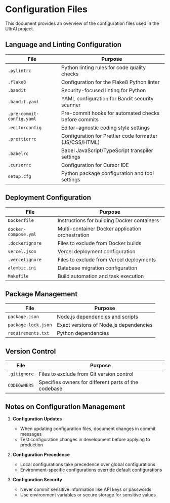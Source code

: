 # Configuration Files

This document provides an overview of the configuration files used in the UltrAI project.

## Language and Linting Configuration

| File | Purpose |
|------|---------|
| `.pylintrc` | Python linting rules for code quality checks |
| `.flake8` | Configuration for the Flake8 Python linter |
| `.bandit` | Security-focused linting for Python |
| `.bandit.yaml` | YAML configuration for Bandit security scanner |
| `.pre-commit-config.yaml` | Pre-commit hooks for automated checks before commits |
| `.editorconfig` | Editor-agnostic coding style settings |
| `.prettierrc` | Configuration for Prettier code formatter (JS/CSS/HTML) |
| `.babelrc` | Babel JavaScript/TypeScript transpiler settings |
| `.cursorrc` | Configuration for Cursor IDE |
| `setup.cfg` | Python package configuration and tool settings |

## Deployment Configuration

| File | Purpose |
|------|---------|
| `Dockerfile` | Instructions for building Docker containers |
| `docker-compose.yml` | Multi-container Docker application orchestration |
| `.dockerignore` | Files to exclude from Docker builds |
| `vercel.json` | Vercel deployment configuration |
| `.vercelignore` | Files to exclude from Vercel deployments |
| `alembic.ini` | Database migration configuration |
| `Makefile` | Build automation and task execution |

## Package Management

| File | Purpose |
|------|---------|
| `package.json` | Node.js dependencies and scripts |
| `package-lock.json` | Exact versions of Node.js dependencies |
| `requirements.txt` | Python dependencies |

## Version Control

| File | Purpose |
|------|---------|
| `.gitignore` | Files to exclude from Git version control |
| `CODEOWNERS` | Specifies owners for different parts of the codebase |

## Notes on Configuration Management

1. **Configuration Updates**
   - When updating configuration files, document changes in commit messages
   - Test configuration changes in development before applying to production

2. **Configuration Precedence**
   - Local configurations take precedence over global configurations
   - Environment-specific configurations override default configurations

3. **Configuration Security**
   - Never commit sensitive information like API keys or passwords
   - Use environment variables or secure storage for sensitive values
